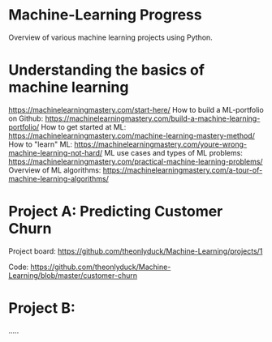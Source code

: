 # Machine-Learning Progress
Overview of various machine learning projects using Python.

# Understanding the basics of machine learning
https://machinelearningmastery.com/start-here/
How to build a ML-portfolio on Github: https://machinelearningmastery.com/build-a-machine-learning-portfolio/
How to get started at ML: https://machinelearningmastery.com/machine-learning-mastery-method/
How to "learn" ML: https://machinelearningmastery.com/youre-wrong-machine-learning-not-hard/
ML use cases and types of ML problems: https://machinelearningmastery.com/practical-machine-learning-problems/
Overview of ML algorithms: https://machinelearningmastery.com/a-tour-of-machine-learning-algorithms/

# Project A: Predicting Customer Churn
Project board: https://github.com/theonlyduck/Machine-Learning/projects/1

Code: https://github.com/theonlyduck/Machine-Learning/blob/master/customer-churn

# Project B: 
.....
